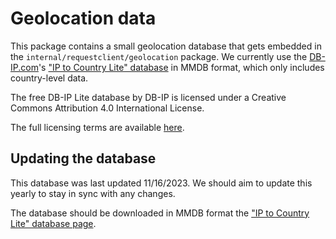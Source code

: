 # Geolocation data

This package contains a small geolocation database that gets embedded in the `internal/requestclient/geolocation` package.
We currently use the [DB-IP.com](https://db-ip.com/)'s ["IP to Country Lite" database](https://db-ip.com/db/download/ip-to-country-lite) in MMDB format, which only includes country-level data.

The free DB-IP Lite database by DB-IP is licensed under a Creative Commons Attribution 4.0 International License.

The full licensing terms are available [here](https://db-ip.com/db/lite.php).

## Updating the database

This database was last updated 11/16/2023. We should aim to update this yearly to stay in sync with any changes.

The database should be downloaded in MMDB format the ["IP to Country Lite" database page](https://db-ip.com/db/download/ip-to-country-lite).

